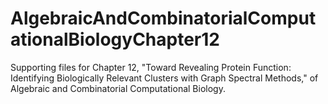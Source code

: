 # AlgebraicAndCombinatorialComputationalBiologyChapter12
Supporting files for Chapter 12, "Toward Revealing Protein Function: Identifying Biologically Relevant Clusters with Graph Spectral Methods," of Algebraic and Combinatorial Computational Biology.
